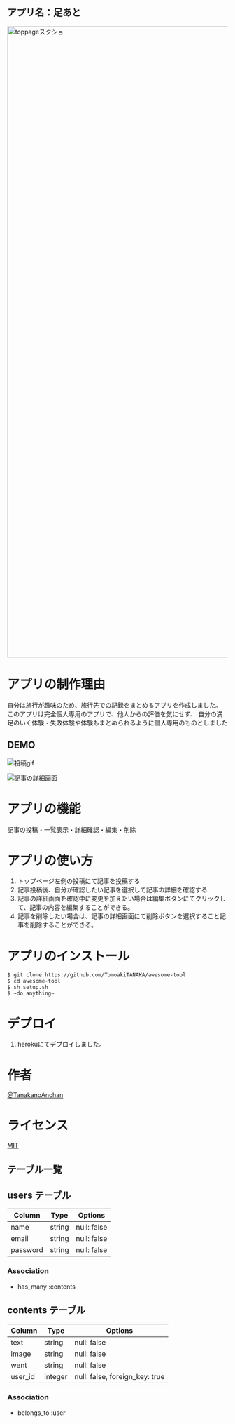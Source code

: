 ## アプリ名：足あと

<img width="1440" alt="toppageスクショ" src="https://user-images.githubusercontent.com/57351081/72677306-3be16780-3ade-11ea-9534-75e6f0cd755d.png">

<!-- ![toppageスクショ]("https://user-images.githubusercontent.com/57351081/72677306-3be16780-3ade-11ea-9534-75e6f0cd755d.png") -->

# アプリの制作理由
自分は旅行が趣味のため、旅行先での記録をまとめるアプリを作成しました。
このアプリは完全個人専用のアプリで、他人からの評価を気にせず、
自分の満足のいく体験・失敗体験や体験もまとめられるように個人専用のものとしました

## DEMO

![投稿gif](https://user-images.githubusercontent.com/57351081/72677497-6af8d880-3ae0-11ea-9572-728353977195.gif)

![記事の詳細画面](https://image-url.gif)
# アプリの機能
 
 記事の投稿・一覧表示・詳細確認・編集・削除


# アプリの使い方
 
1. トップページ左側の投稿にて記事を投稿する
2. 記事投稿後、自分が確認したい記事を選択して記事の詳細を確認する
3. 記事の詳細画面を確認中に変更を加えたい場合は編集ボタンにてクリックして、記事の内容を編集することができる。
4. 記事を削除したい場合は、記事の詳細画面にて削除ボタンを選択すること記事を削除することができる。


# アプリのインストール
 
```
$ git clone https://github.com/TomoakiTANAKA/awesome-tool
$ cd awesome-tool
$ sh setup.sh
$ ~do anything~
```
# デプロイ
 
1. herokuにてデプロイしました。

# 作者
[@TanakanoAnchan](https://twitter.com/TanakanoAnchan)

 
# ライセンス
 
[MIT](http://TomoakiTANAKA.mit-license.org)</blockquote>









## テーブル一覧

## users テーブル

| Column   | Type   | Options     |
| -------- | ------ | ----------- |
| name     | string | null: false |
| email    | string | null: false |
| password | string | null: false |

### Association

- has_many :contents

## contents テーブル

| Column  | Type    | Options                        |
| ------- | ------- | ------------------------------ |
| text    | string  | null: false                    |
| image   | string  | null: false                    |
| went    | string  | null: false                    |
| user_id | integer | null: false, foreign_key: true |

### Association

- belongs_to :user
